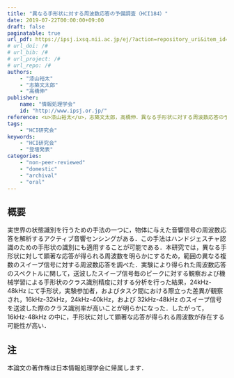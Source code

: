 ```yaml
---
title: "異なる手形状に対する周波数応答の予備調査（HCI184）"
date: 2019-07-22T00:00:00+09:00
draft: false
paginatable: true
url_pdf: https://ipsj.ixsq.nii.ac.jp/ej/?action=repository_uri&item_id=198358&file_id=1&file_no=1
# url_doi: /#
# url_bib: /#
# url_project: /#
# url_repo: /#
authors:
    - "漆山裕太"
    - "志築文太郎"
    - "高橋伸"
publisher:
    name: "情報処理学会"
    id: "http://www.ipsj.or.jp/"
reference: <u>漆山裕太</u>，志築文太郎，高橋伸．異なる手形状に対する周波数応答の予備調査．情報処理学会研究報告，Vol. 2019-HCI-184，No. 2，情報処理学会，2019年7月，8 pages．
tags:
    - "HCI研究会"
keywords:
    - "HCI研究会"
    - "登壇発表"
categories:
    - "non-peer-reviewed"
    - "domestic"
    - "archival"
    - "oral"
---
```


## 概要

実世界の状態識別を行うための手法の一つに，物体に与えた音響信号の周波数応答を解析するアクティブ音響センシングがある．この手法はハンドジェスチャ認識のための手形状の識別にも適用することが可能である．本研究では，異なる手形状に対して顕著な応答が得られる周波数を明らかにするため，範囲の異なる複数のスイープ信号に対する周波数応答を調べた．実験により得られた周波数応答のスペクトルに関して，送波したスイープ信号毎のピークに対する観察および機械学習による手形状のクラス識別精度に対する分析を行った結果，24kHz-48kHz にて手形状，実験参加者，およびタスク間における際立った差異が観察され，16kHz-32kHz，24kHz-40kHz，および 32kHz-48kHz のスイープ信号を送波した際のクラス識別率が高いことが明らかになった．したがって，16kHz-48kHz の中に，手形状に対して顕著な応答が得られる周波数が存在する可能性が高い．

<!--more-->

## 注

本論文の著作権は日本情報処理学会に帰属します．
